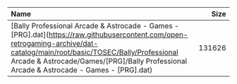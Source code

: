 |Name|Size|
|:---|---:|
|[Bally Professional Arcade & Astrocade - Games - [PRG].dat](https://raw.githubusercontent.com/open-retrogaming-archive/dat-catalog/main/root/basic/TOSEC/Bally/Professional Arcade & Astrocade/Games/[PRG]/Bally Professional Arcade & Astrocade - Games - [PRG].dat)|131626|
